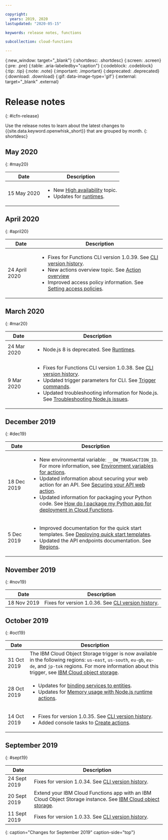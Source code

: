 ```yaml
---

copyright:
  years: 2019, 2020
lastupdated: "2020-05-15"

keywords: release notes, functions

subcollection: cloud-functions

---
```


{:new_window: target="_blank"}
{:shortdesc: .shortdesc}
{:screen: .screen}
{:pre: .pre}
{:table: .aria-labeledby="caption"}
{:codeblock: .codeblock}
{:tip: .tip}
{:note: .note}
{:important: .important}
{:deprecated: .deprecated}
{:download: .download}
{:gif: data-image-type='gif'}
{:external: target="_blank" .external}

# Release notes
{: #icfn-release}

Use the release notes to learn about the latest changes to {{site.data.keyword.openwhisk_short}} that are grouped by month.
{: shortdesc}

## May 2020
{: #may20}

| Date | Description |
| --------- | -------- |
| 15 May 2020 | <ul><li> New [High availability](/docs/openwhisk?topic=cloud-functions-ha_dr) topic.</li><li> Updates for [runtimes](/docs/openwhisk?topic=cloud-functions-runtimes).</li></ul> |

## April 2020
{: #april20}

| Date | Description |
| --------- | -------- |
| 24 April 2020 | <ul><li> Fixes for Functions CLI version 1.0.39. See [CLI version history](/docs/openwhisk?topic=cloud-functions-cli_versions).</li><li> New actions overview topic. See [Action overview](/docs/openwhisk?topic=cloud-functions-actions_over)</li><li>Improved access policy information. See [Setting access policies](/docs/openwhisk?topic=cloud-functions-iam).</li></ul> |

## March 2020
{: #mar20}

| Date | Description |
| --------- | -------- |
| 24 Mar 2020 | <ul><li> Node.js 8 is deprecated. See [Runtimes](/docs/openwhisk?topic=cloud-functions-runtimes).</li></ul> |
| 9 Mar 2020 | <ul><li> Fixes for Functions CLI version 1.0.38. See [CLI version history](/docs/openwhisk?topic=cloud-functions-cli_versions).</li><li>Updated trigger parameters for CLI. See [Trigger commands](/docs/openwhisk?topic=cloud-functions-cli-plugin-functions-cli#cli_trigger).</li><li>Updated troubleshooting information for Node.js. See [Troubleshooting Node.js issues](/docs/openwhisk?topic=cloud-functions-troubleshooting-nodejs).</li></ul> |


## December 2019
{: #dec19}

| Date | Description |
| --------- | -------- |
| 18 Dec 2019 | <ul><li>New environmental variable: `__OW_TRANSACTION_ID`. For more information, see [Environment variables for actions](/docs/openwhisk?topic=cloud-functions-actions#actions_envvars).</li><li>Updated information about securing your web action for an API. See [Securing your API web action](/docs/openwhisk?topic=cloud-functions-apigateway#api_secure).</li><li>Updated information for packaging your Python code. See [How do I package my Python app for deployment in Cloud Functions](/docs/openwhisk?topic=cloud-functions-prep#how_to_package_python).</li></ul> |
| 5 Dec 2019 | <ul><li>Improved documentation for the quick start templates. See [Deploying quick start templates](/docs/openwhisk?topic=cloud-functions-templates).</li><li>Updated the API endpoints documentation. See [Regions](/docs/openwhisk?topic=cloud-functions-cloudfunctions_regions).</li></ul> |

## November 2019
{: #nov19}

| Date | Description |
| --------- | -------- |
| 18 Nov 2019 | Fixes for version 1.0.36. See [CLI version history](/docs/openwhisk?topic=cloud-functions-cli_versions). |

## October 2019
{: #oct19}

| Date | Description |
| --------- | -------- |
| 31 Oct 2019 | The IBM Cloud Object Storage trigger is now available in the following regions: `us-east`, `us-south`, `eu-gb`, `eu-de`, and `jp-tok` regions. For more information about this trigger, see [IBM Cloud object storage](/docs/openwhisk?topic=cloud-functions-pkg_obstorage). |
| 28 Oct 2019 | <ul><li>Updates for [binding services to entities](/docs/openwhisk?topic=cloud-functions-services).</li><li>Updates for [Memory usage with Node.js runtime actions](/docs/openwhisk?topic=cloud-functions-test#memory_usage).</li></ul> |
| 14 Oct 2019 | <ul><li>Fixes for version 1.0.35. See [CLI version history](/docs/openwhisk?topic=cloud-functions-cli_versions).</li><li>Added console tasks to [Create actions](/docs/openwhisk?topic=cloud-functions-actions).</li></ul> |

## September 2019
{: #sept19}

| Date | Description |
| --------- | -------- |
| 24 Sept 2019 | Fixes for version 1.0.34. See [CLI version history](/docs/openwhisk?topic=cloud-functions-cli_versions). |
| 20 Sept 2019 |  Extend your IBM Cloud Functions app with an IBM Cloud Object Storage instance. See [IBM Cloud object storage](/docs/openwhisk?topic=cloud-functions-pkg_obstorage). |
| 11 Sept 2019 | Fixes for version 1.0.33. See [CLI version history](/docs/openwhisk?topic=cloud-functions-cli_versions). |
{: caption="Changes for September 2019" caption-side="top"}
